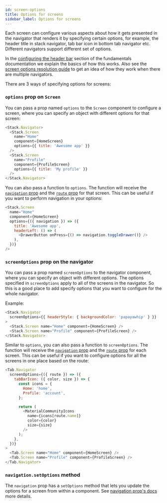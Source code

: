 ```yaml
---
id: screen-options
title: Options for screens
sidebar_label: Options for screens
---
```


Each screen can configure various aspects about how it gets presented in the navigator that renders it by specifying certain options, for example, the header title in stack navigator, tab bar icon in bottom tab navigator etc. Different navigators support different set of options.

In the [configuring the header bar](headers.md) section of the fundamentals documentation we explain the basics of how this works. Also see the [screen options resolution guide](screen-options-resolution.md) to get an idea of how they work when there are multiple navigators.

There are 3 ways of specifying options for screens:

### `options` prop on `Screen`

You can pass a prop named `options` to the `Screen` component to configure a screen, where you can specify an object with different options for that screen:

```js
<Stack.Navigator>
  <Stack.Screen
    name="Home"
    component={HomeScreen}
    options={{ title: 'Awesome app' }}
  />
  <Stack.Screen
    name="Profile"
    component={ProfileScreen}
    options={{ title: 'My profile' }}
  />
</Stack.Navigator>
```

You can also pass a function to `options`. The function will receive the [`navigation` prop](navigation-prop.md) and the [`route` prop](route-prop.md) for that screen. This can be useful if you want to perform navigation in your options:

```js
<Stack.Screen
  name="Home"
  component={HomeScreen}
  options={({ navigation }) => ({
    title: 'Awesome app',
    headerLeft: () => (
      <DrawerButton onPress={() => navigation.toggleDrawer()} />
    ),
  })}
/>
```

### `screenOptions` prop on the navigator

You can pass a prop named `screenOptions` to the navigator component, where you can specify an object with different options. The options specified in `screenOptions` apply to all of the screens in the navigator. So this is a good place to add specify options that you want to configure for the whole navigator.

Example:

```js
<Stack.Navigator
  screenOptions={{ headerStyle: { backgroundColor: 'papayawhip' } }}
>
  <Stack.Screen name="Home" component={HomeScreen} />
  <Stack.Screen name="Profile" component={ProfileScreen} />
</Stack.Navigator>
```

Similar to `options`, you can also pass a function to `screenOptions`. The function will receive the [`navigation` prop](navigation-prop.md) and the [`route` prop](route-prop.md) for each screen. This can be useful if you want to configure options for all the screens in one place based on the route:

```js
<Tab.Navigator
  screenOptions={({ route }) => ({
    tabBarIcon: ({ color, size }) => {
      const icons = {
        Home: 'home',
        Profile: 'account',
      };

      return (
        <MaterialCommunityIcons
          name={icons[route.name]}
          color={color}
          size={size}
        />
      );
    },
  })}
>
  <Tab.Screen name="Home" component={HomeScreen} />
  <Tab.Screen name="Profile" component={ProfileScreen} />
</Tab.Navigator>
```

### `navigation.setOptions` method

The `navigation` prop has a `setOptions` method that lets you update the options for a screen from within a component. See [navigation prop's docs](navigation.prop.md#setoptions) more details.
